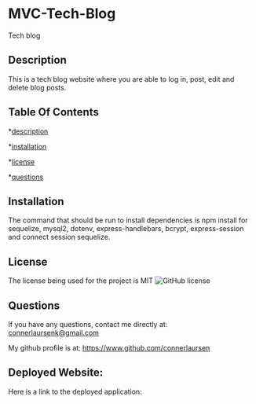 # MVC-Tech-Blog
Tech blog

## Description 

This is a tech blog website where you are able to log in, post, edit and delete blog posts.
    
## Table Of Contents 

*[description](#description) 

*[installation](#installation) 

*[license](#license) 

*[questions](#questions) 

    

## Installation 

The command that should be run to install dependencies is npm install for sequelize, mysql2, dotenv, express-handlebars, bcrypt, express-session and connect session sequelize.

    
## License 

The license being used for the project is MIT ![GitHub license](https://img.shields.io/badge/license-MIT-blue.svg) 

    

## Questions 

If you have any questions, contact me directly at: connerlaursenk@gmail.com 

My github profile is at: https://www.github.com/connerlaursen 


## Deployed Website:
    
Here is a link to the deployed application:

    